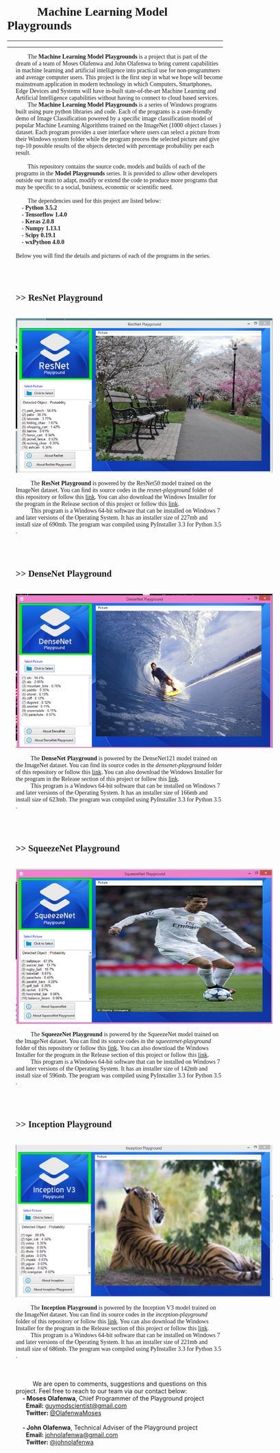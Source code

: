 <br>
<h1 style="font-family: Calibri;" ><b> &nbsp &nbsp &nbsp &nbsp &nbsp Machine Learning Model Playgrounds </b></h1>

<hr> <hr>

<div style="margin-left: 20px; max-width: 600px;"  > <p  style="font-family: Calibri;" > &nbsp &nbsp &nbsp &nbsp The <b> Machine Learning Model Playgrounds</b> is a project that is part of the dream of
         a team of Moses Olafenwa and John Olafenwa to bring current capabilities in machine learning and artificial intelligence into practical 
        use for non-programmers and average computer users. This project is the first step in what we hope will become
        mainstream application in modern technology in which Computers, Smartphones, Edge Devices and Systems will 
        have in-built state-of-the-art Machine Learning and Artificial Intelligence capabilities without having to
        connect to cloud based services. <br>
        &nbsp &nbsp &nbsp &nbsp The <b>Machine Learning Model Playgrounds </b> is a series of Windows programs built using pure 
        python libraries and code. Each of the programs is a user-friendly demo of Image Classification powered by
        a specific image classification model of popular Machine Learning Algorithms trained on the ImageNet (1000 object classes )
        dataset. Each program provides a user interface where users can select a picture from their Windows system folder
        while the program process the selected picture and give top-10 possible results of the objects detected with
        percentage probability per each result. <br><br>
        &nbsp &nbsp &nbsp &nbsp This repository contains the source code, models and builds of each of the programs in the
        <b>Model Playgrounds </b> series. It is provided to allow other developers outside our team to adapt, modify or extend
         the code to produce more programs that may be specific to a social, business, economic or scientific need. <br> <br>
         &nbsp &nbsp &nbsp &nbsp The dependencies used for this project are listed below: <br>
         &nbsp &nbsp  <b>- Python 3.5.2</b> <br>
         &nbsp &nbsp  <b>- Tensorflow 1.4.0</b> <br>
         &nbsp &nbsp  <b>- Keras 2.0.8</b> <br>
         &nbsp &nbsp  <b>- Numpy 1.13.1</b> <br>
         &nbsp &nbsp  <b>- Scipy 0.19.1</b> <br>
         &nbsp &nbsp  <b>- wxPython 4.0.0</b> <br> <br>
          Below you will find the details and pictures of each of the programs in the series.
    </p><br><br><h2 style="font-family: Calibri;" ><b> >> ResNet Playground</b></h2>
          <br>
          <img src="images/resnet_demo.png" style="max-width: 600px; height: auto;" />
          <br> <p  style="font-family: Calibri;" > 
              &nbsp &nbsp &nbsp &nbsp &nbsp The <b>ResNet Playground</b> is powered by the ResNet50 model trained
              on the ImageNet dataset. You can find its source codes in the <i>resnet-playground</i> folder
               of this repository or follow this <a href="https://github.com/OlafenwaMoses/Model-Playgrounds/tree/master/resnet-playground" >link</a>. You can also download the Windows Installer
                for the program in the Release section of this project or follow this <a href="https://github.com/OlafenwaMoses/Model-Playgrounds/releases/download/v1.0/ResNet.Playground.1.0.exe" >link</a>.<br>
                &nbsp &nbsp &nbsp &nbsp &nbsp This program is a Windows 64-bit software that can be installed on
                Windows 7 and later versions of the Operating System. It has an installer size of 227mb and install
                 size of 690mb. The program was compiled using PyInstaller 3.3 for Python 3.5 . 
          </p><br><br><h2 style="font-family: Calibri;" ><b>>> DenseNet Playground</b></h2>
          <br>
          <img src="images/densenet_demo.png" style="max-width: 600px; height: auto;" />
          <br><p  style="font-family: Calibri;" > 
              &nbsp &nbsp &nbsp &nbsp &nbsp The <b>DenseNet Playground</b> is powered by the DenseNet121 model trained
              on the ImageNet dataset. You can find its source codes in the <i>densenet-playground</i> folder
               of this repository or follow this <a href="https://github.com/OlafenwaMoses/Model-Playgrounds/tree/master/densenet-playground" >link</a>. You can also download the Windows Installer
                for the program in the Release section of this project or follow this <a href="https://github.com/OlafenwaMoses/Model-Playgrounds/releases/download/v1.0/DenseNet.Playground.1.0.exe" >link</a>.<br>
                &nbsp &nbsp &nbsp &nbsp &nbsp This program is a Windows 64-bit software that can be installed on
                Windows 7 and later versions of the Operating System. It has an installer size of 166mb and install
                 size of 623mb. The program was compiled using PyInstaller 3.3 for Python 3.5 . 
          </p><br><br><h2 style="font-family: Calibri;" ><b>>> SqueezeNet Playground</b></h2>
          <br>
          <img src="images/squeezenet_demo.png" style="max-width: 600px; height: auto;" />
          <br><p  style="font-family: Calibri;" > 
              &nbsp &nbsp &nbsp &nbsp &nbsp The <b>SqueezeNet Playground</b> is powered by the SqueezeNet model trained
              on the ImageNet dataset. You can find its source codes in the <i>squeezenet-playground</i> folder
               of this repository or follow this <a href="https://github.com/OlafenwaMoses/Model-Playgrounds/tree/master/squeezenet-playground" >link</a>. You can also download the Windows Installer
                for the program in the Release section of this project or follow this <a href="https://github.com/OlafenwaMoses/Model-Playgrounds/releases/download/v1.0/SqueezeNet.Playground.1.0.exe" >link</a>.<br>
                &nbsp &nbsp &nbsp &nbsp &nbsp This program is a Windows 64-bit software that can be installed on
                Windows 7 and later versions of the Operating System. It has an installer size of 142mb and install
                 size of 596mb. The program was compiled using PyInstaller 3.3 for Python 3.5 . 
          </p><br><br> <h2 style="font-family: Calibri;" ><b>>> Inception Playground</b></h2>
          <br>
          <img src="images/inception_demo.png" style="max-width: 600px; height: auto;" />
          <br> <p  style="font-family: Calibri;" > 
              &nbsp &nbsp &nbsp &nbsp &nbsp The <b>Inception Playground</b> is powered by the Inception V3 model trained
              on the ImageNet dataset. You can find its source codes in the <i>inception-playground</i> folder
               of this repository or follow this <a href="https://github.com/OlafenwaMoses/Model-Playgrounds/tree/master/inception-playground" >link</a>. You can also download the Windows Installer
                for the program in the Release section of this project or follow this <a href="https://github.com/OlafenwaMoses/Model-Playgrounds/releases/download/v1.0/Inception.Playground.1.0.exe" >link</a>.<br>
                &nbsp &nbsp &nbsp &nbsp &nbsp This program is a Windows 64-bit software that can be installed on
                Windows 7 and later versions of the Operating System. It has an installer size of 221mb and install
                 size of 686mb. The program was compiled using PyInstaller 3.3 for Python 3.5 . 
          </p> <br><br> &nbsp &nbsp &nbsp &nbsp &nbsp We are open to comments, suggestions and questions on this project. Feel free
           to reach to our team via our contact below: <br>  &nbsp &nbsp <b>- Moses Olafenwa</b>, Chief Programmer of the Playground project <br> &nbsp &nbsp  &nbsp <b> Email: </b> <a href="mailto:guymodscientist@gamil.com" > guymodscientist@gmail.com </a> <br>
            &nbsp &nbsp  &nbsp <b> Twitter: </b> <a target="_blank" href="https://www.twitter.com/OlafenwaMoses" > @OlafenwaMoses </a> <br><br> &nbsp &nbsp <b>- John Olafenwa</b>, Technical Adviser of the Playground project <br>
            &nbsp &nbsp  &nbsp <b> Email: </b> <a href="mailto:johnolafenwa@gamil.com" > johnolafenwa@gmail.com </a> <br>
            &nbsp &nbsp  &nbsp <b> Twitter: </b> <a target="_blank" href="https://www.twitter.com/johnolafenwa" > @johnolafenwa </a></div>
